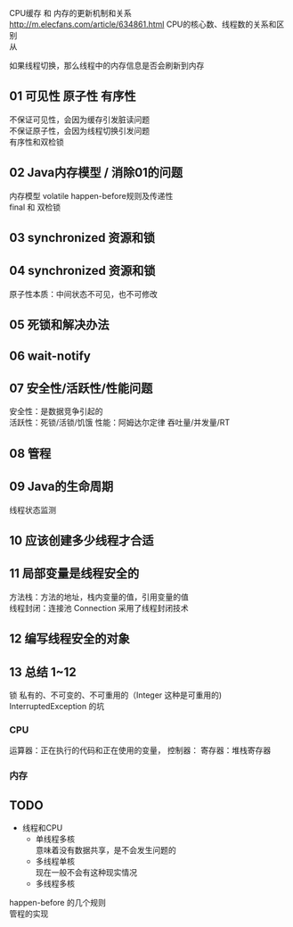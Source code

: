 
CPU缓存 和 内存的更新机制和关系  
http://m.elecfans.com/article/634861.html  CPU的核心数、线程数的关系和区别  
从

如果线程切换，那么线程中的内存信息是否会刷新到内存  

## 01 可见性 原子性 有序性

不保证可见性，会因为缓存引发脏读问题  
不保证原子性，会因为线程切换引发问题  
有序性和双检锁

## 02 Java内存模型 / 消除01的问题

内存模型 volatile happen-before规则及传递性  
final 和 双检锁

## 03  synchronized  资源和锁  

## 04 synchronized 资源和锁  
  
原子性本质：中间状态不可见，也不可修改  

## 05 死锁和解决办法

## 06 wait-notify

## 07 安全性/活跃性/性能问题

安全性：是数据竞争引起的  
活跃性：死锁/活锁/饥饿
性能：阿姆达尔定律  吞吐量/并发量/RT

## 08 管程

## 09 Java的生命周期

线程状态监测

## 10 应该创建多少线程才合适

## 11 局部变量是线程安全的

方法栈：方法的地址，栈内变量的值，引用变量的值  
线程封闭：连接池 Connection 采用了线程封闭技术

## 12 编写线程安全的对象

## 13 总结 1~12

锁 私有的、不可变的、不可重用的（Integer 这种是可重用的)
InterruptedException 的坑


### CPU

运算器：正在执行的代码和正在使用的变量，
控制器：
寄存器：堆栈寄存器  

### 内存



## TODO

- 线程和CPU  
  - 单线程多核  
    意味着没有数据共享，是不会发生问题的  
  - 多线程单核  
    现在一般不会有这种现实情况  
  - 多线程多核  
    
happen-before 的几个规则  
管程的实现  

